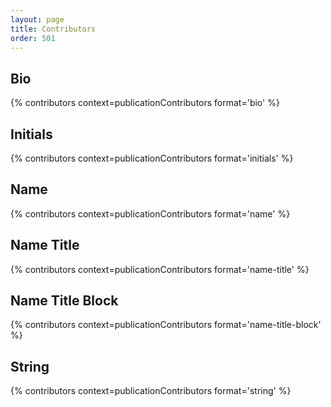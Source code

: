 ```yaml
---
layout: page
title: Contributors
order: 501
---
```


## Bio

{% contributors context=publicationContributors format='bio' %}

## Initials

{% contributors context=publicationContributors format='initials' %}

## Name

{% contributors context=publicationContributors format='name' %}

## Name Title

{% contributors context=publicationContributors format='name-title' %}

## Name Title Block

{% contributors context=publicationContributors format='name-title-block' %}

## String

{% contributors context=publicationContributors format='string' %}

